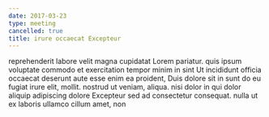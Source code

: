 ```yaml
---
date: 2017-03-23
type: meeting
cancelled: true
title: irure occaecat Excepteur
---
```

reprehenderit labore velit magna cupidatat Lorem pariatur. quis ipsum voluptate commodo et exercitation tempor minim in sint Ut incididunt officia occaecat deserunt aute esse enim ea proident, Duis dolore sit in sunt do eu fugiat irure elit, mollit. nostrud ut veniam, aliqua. nisi dolor in qui dolor aliquip adipiscing dolore Excepteur sed ad consectetur consequat. nulla ut ex laboris ullamco cillum amet, non